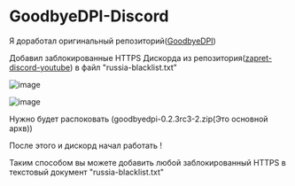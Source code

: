 # GoodbyeDPI-Discord
Я доработал оригинальный репозиторий(<a href="https://github.com/ValdikSS/GoodbyeDPI/releases">GoodbyeDPI</a>)

Добавил заблокированные HTTPS Дискорда из репозитория(<a href="https://github.com/Flowseal/zapret-discord-youtube/tree/main">zapret-discord-youtube</a>) в файл "russia-blacklist.txt"

![image](https://github.com/user-attachments/assets/0cf4ec0d-28b4-438d-b85d-1d4bdb43e7cb)

![image](https://github.com/user-attachments/assets/17dc66ed-6056-4ae9-b049-ee96aebc5c61)

Нужно будет распоковать (goodbyedpi-0.2.3rc3-2.zip(Это основной архв))

После этого и дискорд начал работать !

Таким способом вы можете добавить любой заблокированный HTTPS в текстовый документ "russia-blacklist.txt"
